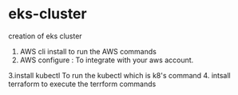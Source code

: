 # eks-cluster
creation of eks cluster 
1. AWS cli install to run the AWS commands
2. AWS configure :
   To integrate with your aws account.

3.install kubectl 
   To run the kubectl which is k8's command
4. intsall terraform 
   to execute the terrform commands 
  
